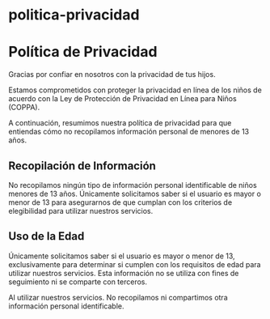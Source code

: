 # politica-privacidad

<html lang="es">
<head>
    <meta charset="UTF-8">
    <meta name="viewport" content="width=device-width, initial-scale=1.0">
</head>
<body>
    <div class="container">
        <h1>Política de Privacidad</h1>
        <p>Gracias por confiar en nosotros con la privacidad de tus hijos.</p>
        <p>Estamos comprometidos con proteger la privacidad en línea de los niños de acuerdo con la Ley de Protección de Privacidad en Línea para Niños (COPPA).</p>
        <p>A continuación, resumimos nuestra política de privacidad para que entiendas cómo no recopilamos información personal de menores de 13 años.</p>
        <h2>Recopilación de Información</h2>
        <p>No recopilamos ningún tipo de información personal identificable de niños menores de 13 años. Únicamente solicitamos saber si el usuario es mayor o menor de 13 para asegurarnos de que cumplan con los criterios de elegibilidad para utilizar nuestros servicios.</p>
        <h2>Uso de la Edad</h2>
        <p>Únicamente solicitamos saber si el usuario es mayor o menor de 13, exclusivamente para determinar si cumplen con los requisitos de edad para utilizar nuestros servicios. Esta información no se utiliza con fines de seguimiento ni se comparte con terceros.</p>
        <p>Al utilizar nuestros servicios. No recopilamos ni compartimos otra información personal identificable.</p>
    </div>
</body>
</html>

